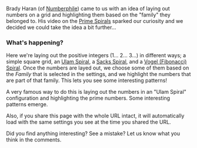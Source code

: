 
Brady Haran (of [Numberphile][numph]) came to us with an idea of laying out numbers on a grid and highlighting them based on the "family" they belonged to. His video on the [Prime Spirals][vid] sparked our curiosity and we decided we could take the idea a bit further...

### What's happening?

Here we're laying out the positive integers (1... 2... 3...) in different ways; a simple square grid, an <a href="http://www.youtube.com/watch?v=iFuR97YcSLM" target="_blank">Ulam Spiral</a>, a <a href="http://youtu.be/iFuR97YcSLM?t=6m7s" target="_blank">Sacks Spiral</a>, and a <a href="http://www.youtube.com/watch?v=DRjFV_DETKQ" target="_blank">Vogel (Fibonacci) Spiral</a>. Once the numbers are layed out, we choose some of them based on the *Family* that is selected in the settings, and we highlight the numbers that are part of that family. This lets you see some interesting patterns!

A very famous way to do this is laying out the numbers in an "Ulam Spiral" configuration and highlighting the prime numbers. Some interesting patterns emerge.

Also, if you share this page with the whole URL intact, it will automatically load with the same settings you see at the time you shared the URL.

Did you find anything interesting? See a mistake? Let us know what you think in the comments.


[numph]: http://www.youtube.com/numberphile
[vid]: http://www.youtube.com/watch?v=iFuR97YcSLM
